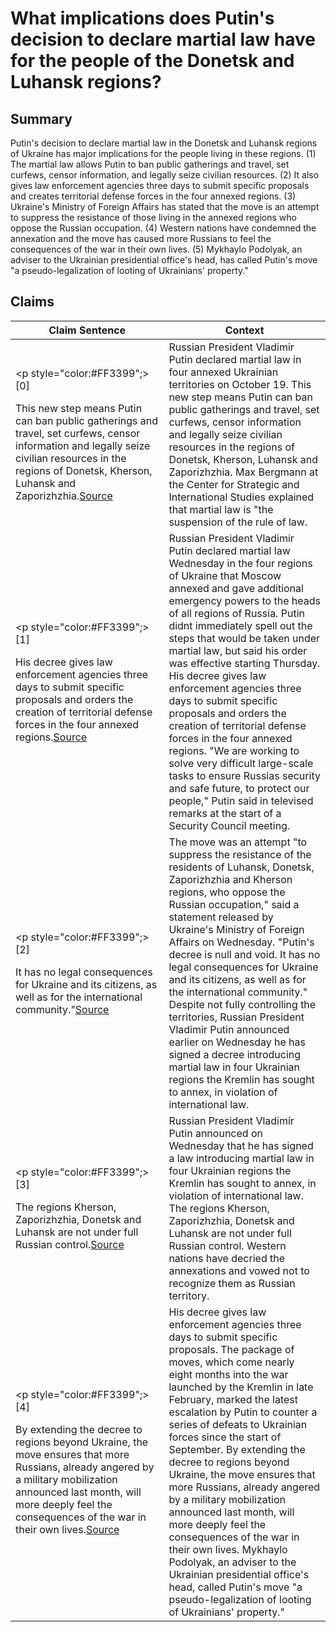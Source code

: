 # What implications does Putin's decision to declare martial law have for the people of the Donetsk and Luhansk regions?

## Summary
Putin's decision to declare martial law in the Donetsk and Luhansk regions of Ukraine has major implications for the people living in these regions. (1) The martial law allows Putin to ban public gatherings and travel, set curfews, censor information, and legally seize civilian resources. (2) It also gives law enforcement agencies three days to submit specific proposals and creates territorial defense forces in the four annexed regions. (3) Ukraine's Ministry of Foreign Affairs has stated that the move is an attempt to suppress the resistance of those living in the annexed regions who oppose the Russian occupation. (4) Western nations have condemned the annexation and the move has caused more Russians to feel the consequences of the war in their own lives. (5) Mykhaylo Podolyak, an adviser to the Ukrainian presidential office's head, has called Putin's move "a pseudo-legalization of looting of Ukrainians' property."

## Claims
| Claim Sentence | Context |
|---|---|
|<p style="color:#FF3399";>[0]</p>This new step means Putin can ban public gatherings and travel, set curfews, censor information and legally seize civilian resources in the regions of Donetsk, Kherson, Luhansk and Zaporizhzhia.<a href="https://www.thetrumpet.com/26293-putin-declares-martial-law-in-ukraine" target="_blank">Source</a>| Russian President Vladimir Putin declared martial law in four annexed Ukrainian territories on October 19. This new step means Putin can ban public gatherings and travel, set curfews, censor information and legally seize civilian resources in the regions of Donetsk, Kherson, Luhansk and Zaporizhzhia. Max Bergmann at the Center for Strategic and International Studies explained that martial law is "the suspension of the rule of law.|
|<p style="color:#FF3399";>[1]</p>His decree gives law enforcement agencies three days to submit specific proposals and orders the creation of territorial defense forces in the four annexed regions.<a href="https://www.politico.com/news/2022/10/19/putin-martial-law-annexed-ukraine-00062475" target="_blank">Source</a>| Russian President Vladimir Putin declared martial law Wednesday in the four regions of Ukraine that Moscow annexed and gave additional emergency powers to the heads of all regions of Russia. Putin didnt immediately spell out the steps that would be taken under martial law, but said his order was effective starting Thursday. His decree gives law enforcement agencies three days to submit specific proposals and orders the creation of territorial defense forces in the four annexed regions. "We are working to solve very difficult large-scale tasks to ensure Russias security and safe future, to protect our people," Putin said in televised remarks at the start of a Security Council meeting.|
|<p style="color:#FF3399";>[2]</p>It has no legal consequences for Ukraine and its citizens, as well as for the international community."<a href="https://www.cnn.com/europe/live-news/russia-ukraine-war-news-10-19-22/h_8ac097cb7f20df7b1d6aeb6e85d7ae81" target="_blank">Source</a>| The move was an attempt "to suppress the resistance of the residents of Luhansk, Donetsk, Zaporizhzhia and Kherson regions, who oppose the Russian occupation," said a statement released by Ukraine's Ministry of Foreign Affairs on Wednesday. "Putin's decree is null and void. It has no legal consequences for Ukraine and its citizens, as well as for the international community." Despite not fully controlling the territories, Russian President Vladimir Putin announced earlier on Wednesday he has signed a decree introducing martial law in four Ukrainian regions the Kremlin has sought to annex, in violation of international law.|
|<p style="color:#FF3399";>[3]</p>The regions Kherson, Zaporizhzhia, Donetsk and Luhansk are not under full Russian control.<a href="https://www.cnn.com/europe/live-news/russia-ukraine-war-news-10-19-22/h_f5c56f5ecd1176ed411c4cea123ec739" target="_blank">Source</a>| Russian President Vladimir Putin announced on Wednesday that he has signed a law introducing martial law in four Ukrainian regions the Kremlin has sought to annex, in violation of international law. The regions Kherson, Zaporizhzhia, Donetsk and Luhansk are not under full Russian control. Western nations have decried the annexations and vowed not to recognize them as Russian territory.|
|<p style="color:#FF3399";>[4]</p>By extending the decree to regions beyond Ukraine, the move ensures that more Russians, already angered by a military mobilization announced last month, will more deeply feel the consequences of the war in their own lives.<a href="https://www.rferl.org/a/ukraine-russia-drone-attacks/32090900.html" target="_blank">Source</a>| His decree gives law enforcement agencies three days to submit specific proposals. The package of moves, which come nearly eight months into the war launched by the Kremlin in late February, marked the latest escalation by Putin to counter a series of defeats to Ukrainian forces since the start of September. By extending the decree to regions beyond Ukraine, the move ensures that more Russians, already angered by a military mobilization announced last month, will more deeply feel the consequences of the war in their own lives. Mykhaylo Podolyak, an adviser to the Ukrainian presidential office's head, called Putin's move "a pseudo-legalization of looting of Ukrainians' property."|
